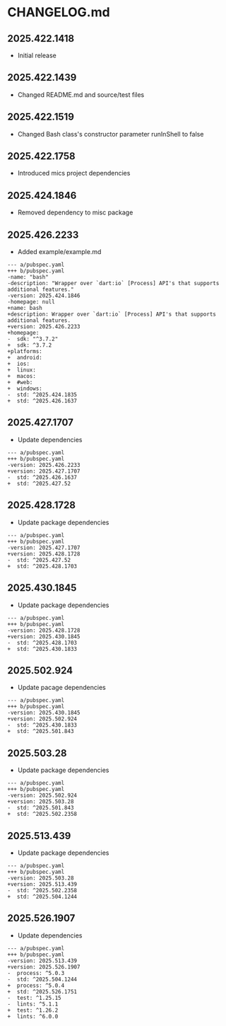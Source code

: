 # CHANGELOG.md

## 2025.422.1418

- Initial release

## 2025.422.1439

- Changed README.md and source/test files

## 2025.422.1519

- Changed Bash class's constructor parameter runInShell to false

## 2025.422.1758

- Introduced mics project dependencies

## 2025.424.1846

- Removed dependency to misc package

## 2025.426.2233

- Added example/example.md

```
--- a/pubspec.yaml
+++ b/pubspec.yaml
-name: "bash"
-description: "Wrapper over `dart:io` [Process] API's that supports additional features."
-version: 2025.424.1846
-homepage: null
+name: bash
+description: Wrapper over `dart:io` [Process] API's that supports additional features.
+version: 2025.426.2233
+homepage:
-  sdk: "^3.7.2"
+  sdk: ^3.7.2
+platforms:
+  android:
+  ios:
+  linux:
+  macos:
+  #web:
+  windows:
-  std: ^2025.424.1835
+  std: ^2025.426.1637
```

## 2025.427.1707

- Update dependencies

```
--- a/pubspec.yaml
+++ b/pubspec.yaml
-version: 2025.426.2233
+version: 2025.427.1707
-  std: ^2025.426.1637
+  std: ^2025.427.52
```

## 2025.428.1728

- Update package dependencies

```
--- a/pubspec.yaml
+++ b/pubspec.yaml
-version: 2025.427.1707
+version: 2025.428.1728
-  std: ^2025.427.52
+  std: ^2025.428.1703
```

## 2025.430.1845

- Update package dependencies

```
--- a/pubspec.yaml
+++ b/pubspec.yaml
-version: 2025.428.1728
+version: 2025.430.1845
-  std: ^2025.428.1703
+  std: ^2025.430.1833
```

## 2025.502.924

- Update pacage dependencies

```
--- a/pubspec.yaml
+++ b/pubspec.yaml
-version: 2025.430.1845
+version: 2025.502.924
-  std: ^2025.430.1833
+  std: ^2025.501.843
```

## 2025.503.28

- Update package dependencies

```
--- a/pubspec.yaml
+++ b/pubspec.yaml
-version: 2025.502.924
+version: 2025.503.28
-  std: ^2025.501.843
+  std: ^2025.502.2358
```

## 2025.513.439

- Update package dependencies

```
--- a/pubspec.yaml
+++ b/pubspec.yaml
-version: 2025.503.28
+version: 2025.513.439
-  std: ^2025.502.2358
+  std: ^2025.504.1244
```

## 2025.526.1907

- Update dependencies

```
--- a/pubspec.yaml
+++ b/pubspec.yaml
-version: 2025.513.439
+version: 2025.526.1907
-  process: ^5.0.3
-  std: ^2025.504.1244
+  process: ^5.0.4
+  std: ^2025.526.1751
-  test: ^1.25.15
-  lints: ^5.1.1
+  test: ^1.26.2
+  lints: ^6.0.0
```

